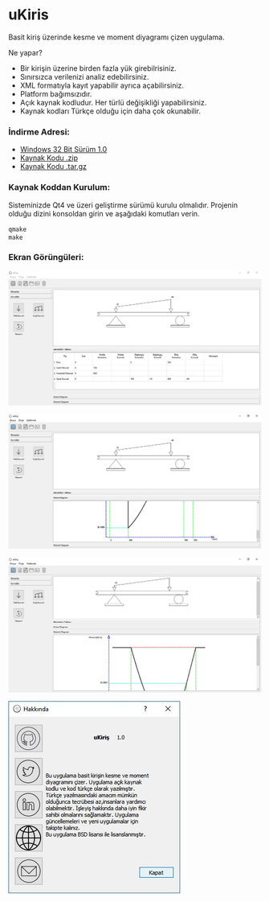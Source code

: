 # uKiris
Basit kiriş üzerinde kesme ve moment diyagramı çizen uygulama.

Ne yapar?
* Bir kirişin üzerine birden fazla yük girebilrisiniz.
* Sınırsızca verilenizi analiz edebilirsiniz.
* XML formatıyla kayıt yapabilir ayrıca açabilirsiniz.
* Platform bağımsızıdır. 
* Açık kaynak kodludur. Her türlü değişikliği yapabilirsiniz.
* Kaynak kodları Türkçe olduğu için daha çok okunabilir.

### İndirme Adresi:
* [Windows 32 Bit Sürüm 1.0](https://github.com/rutku/uKiris/releases/download/1.0/uKiris32BitKurulum.exe)
* [Kaynak Kodu .zip](https://github.com/rutku/uKiris/archive/1.0.zip)
* [Kaynak Kodu .tar.gz](https://github.com/rutku/uKiris/archive/1.0.tar.gz)

### Kaynak Koddan Kurulum:
Sisteminizde Qt4 ve üzeri geliştirme sürümü kurulu olmalıdır.
Projenin olduğu dizini konsoldan girin ve aşağıdaki komutları verin.
```
qmake
make

```

### Ekran Görüngüleri:
![](https://raw.githubusercontent.com/rutku/uKiris/master/uKirisAnaEkran.JPG)

![](https://raw.githubusercontent.com/rutku/uKiris/master/uKirisKesmeDiyagrami.JPG)

![](https://raw.githubusercontent.com/rutku/uKiris/master/uKirisMomentDiyagrami.JPG)

![](https://raw.githubusercontent.com/rutku/uKiris/master/uKirisHakkinda.JPG)
